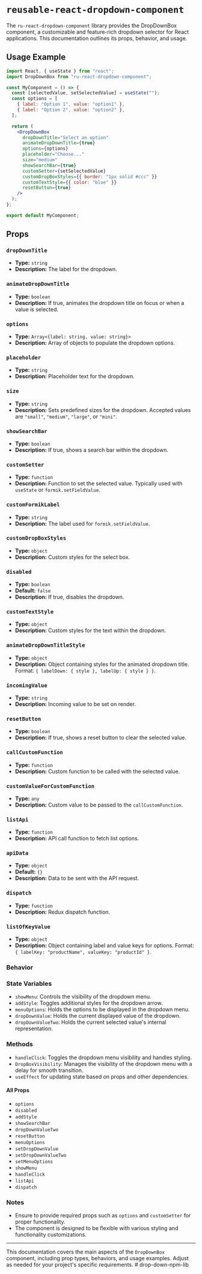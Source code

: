 # `reusable-react-dropdown-component`

The `ru-react-dropdown-component` library provides the DropDownBox component, a customizable and feature-rich dropdown selector for React applications. This documentation outlines its props, behavior, and usage.

## Usage Example

```jsx
import React, { useState } from "react";
import DropDownBox from "ru-react-dropdown-component";

const MyComponent = () => {
  const [selectedValue, setSelectedValue] = useState("");
  const options = [
    { label: "Option 1", value: "option1" },
    { label: "Option 2", value: "option2" },
  ];

  return (
    <DropDownBox
      dropDownTitle="Select an option"
      animateDropDownTitle={true}
      options={options}
      placeholder="Choose..."
      size="medium"
      showSearchBar={true}
      customSetter={setSelectedValue}
      customDropBoxStyles={{ border: "1px solid #ccc" }}
      customTextStyle={{ color: "blue" }}
      resetButton={true}
    />
  );
};

export default MyComponent;
```

## Props

### `dropDownTitle`

- **Type:** `string`
- **Description:** The label for the dropdown.

### `animateDropDownTitle`

- **Type:** `boolean`
- **Description:** If true, animates the dropdown title on focus or when a value is selected.

### `options`

- **Type:** `Array<{label: string, value: string}>`
- **Description:** Array of objects to populate the dropdown options.

### `placeholder`

- **Type:** `string`
- **Description:** Placeholder text for the dropdown.

### `size`

- **Type:** `string`
- **Description:** Sets predefined sizes for the dropdown. Accepted values are `"small"`, `"medium"`, `"large"`, or `"mini"`.

### `showSearchBar`

- **Type:** `boolean`
- **Description:** If true, shows a search bar within the dropdown.

### `customSetter`

- **Type:** `function`
- **Description:** Function to set the selected value. Typically used with `useState` or `formik.setFieldValue`.

### `customFormikLabel`

- **Type:** `string`
- **Description:** The label used for `formik.setFieldValue`.

### `customDropBoxStyles`

- **Type:** `object`
- **Description:** Custom styles for the select box.

### `disabled`

- **Type:** `boolean`
- **Default:** `false`
- **Description:** If true, disables the dropdown.

### `customTextStyle`

- **Type:** `object`
- **Description:** Custom styles for the text within the dropdown.

### `animateDropDownTitleStyle`

- **Type:** `object`
- **Description:** Object containing styles for the animated dropdown title. Format: `{ labelDown: { style }, labelUp: { style } }`.

### `incomingValue`

- **Type:** `string`
- **Description:** Incoming value to be set on render.

### `resetButton`

- **Type:** `boolean`
- **Description:** If true, shows a reset button to clear the selected value.

### `callCustomFunction`

- **Type:** `function`
- **Description:** Custom function to be called with the selected value.

### `customValueForCustomFunction`

- **Type:** `any`
- **Description:** Custom value to be passed to the `callCustomFunction`.

### `listApi`

- **Type:** `function`
- **Description:** API call function to fetch list options.

### `apiData`

- **Type:** `object`
- **Default:** `{}`
- **Description:** Data to be sent with the API request.

### `dispatch`

- **Type:** `function`
- **Description:** Redux dispatch function.

### `listOfKeyValue`

- **Type:** `object`
- **Description:** Object containing label and value keys for options. Format: `{ labelKey: "productName", valueKey: "productId" }`.

### Behavior

### State Variables

- `showMenu`: Controls the visibility of the dropdown menu.
- `addStyle`: Toggles additional styles for the dropdown arrow.
- `menuOptions`: Holds the options to be displayed in the dropdown menu.
- `dropDownValue`: Holds the current displayed value of the dropdown.
- `dropDownValueTwo`: Holds the current selected value's internal representation.

### Methods

- `handleClick`: Toggles the dropdown menu visibility and handles styling.
- `DropBoxVisibility`: Manages the visibility of the dropdown menu with a delay for smooth transition.
- `useEffect` for updating state based on props and other dependencies.

#### All Props

- `options`
- `disabled`
- `addStyle`
- `showSearchBar`
- `dropDownValueTwo`
- `resetButton`
- `menuOptions`
- `setDropDownValue`
- `setDropDownValueTwo`
- `setMenuOptions`
- `showMenu`
- `handleClick`
- `listApi`
- `dispatch`

### Notes

- Ensure to provide required props such as `options` and `customSetter` for proper functionality.
- The component is designed to be flexible with various styling and functionality customizations.

---

This documentation covers the main aspects of the `DropDownBox` component, including prop types, behaviors, and usage examples. Adjust as needed for your project's specific requirements.
#   d r o p - d o w n - n p m - l i b  
 